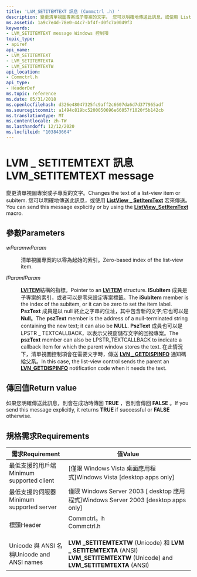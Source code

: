 ```yaml
---
title: 'LVM_SETITEMTEXT 訊息 (Commctrl .h) '
description: 變更清單視圖專案或子專案的文字。 您可以明確地傳送此訊息，或使用 ListView \_ SetItemText 宏來傳送。
ms.assetid: 1a9c7e4d-78e0-44c7-bf4f-d0fc7a0049f3
keywords:
- LVM_SETITEMTEXT message Windows 控制項
topic_type:
- apiref
api_name:
- LVM_SETITEMTEXT
- LVM_SETITEMTEXTA
- LVM_SETITEMTEXTW
api_location:
- Commctrl.h
api_type:
- HeaderDef
ms.topic: reference
ms.date: 05/31/2018
ms.openlocfilehash: d326e48047325fc9aff2c6607da6d7d377965adf
ms.sourcegitcommit: a1494c819bc5200050696e66057f1020f5b142cb
ms.translationtype: MT
ms.contentlocale: zh-TW
ms.lasthandoff: 12/12/2020
ms.locfileid: "103843664"
---
```

# <a name="lvm_setitemtext-message"></a><span data-ttu-id="5d3f3-105">LVM \_ SETITEMTEXT 訊息</span><span class="sxs-lookup"><span data-stu-id="5d3f3-105">LVM\_SETITEMTEXT message</span></span>

<span data-ttu-id="5d3f3-106">變更清單視圖專案或子專案的文字。</span><span class="sxs-lookup"><span data-stu-id="5d3f3-106">Changes the text of a list-view item or subitem.</span></span> <span data-ttu-id="5d3f3-107">您可以明確地傳送此訊息，或使用 [**ListView \_ SetItemText**](/windows/desktop/api/Commctrl/nf-commctrl-listview_setitemtext) 宏來傳送。</span><span class="sxs-lookup"><span data-stu-id="5d3f3-107">You can send this message explicitly or by using the [**ListView\_SetItemText**](/windows/desktop/api/Commctrl/nf-commctrl-listview_setitemtext) macro.</span></span>

## <a name="parameters"></a><span data-ttu-id="5d3f3-108">參數</span><span class="sxs-lookup"><span data-stu-id="5d3f3-108">Parameters</span></span>

<dl> <dt>

<span data-ttu-id="5d3f3-109">*wParam*</span><span class="sxs-lookup"><span data-stu-id="5d3f3-109">*wParam*</span></span> 
</dt> <dd>

<span data-ttu-id="5d3f3-110">清單視圖專案的以零為起始的索引。</span><span class="sxs-lookup"><span data-stu-id="5d3f3-110">Zero-based index of the list-view item.</span></span>

</dd> <dt>

<span data-ttu-id="5d3f3-111">*lParam*</span><span class="sxs-lookup"><span data-stu-id="5d3f3-111">*lParam*</span></span> 
</dt> <dd>

<span data-ttu-id="5d3f3-112">[**LVITEM**](/windows/win32/api/commctrl/ns-commctrl-lvitema)結構的指標。</span><span class="sxs-lookup"><span data-stu-id="5d3f3-112">Pointer to an [**LVITEM**](/windows/win32/api/commctrl/ns-commctrl-lvitema) structure.</span></span> <span data-ttu-id="5d3f3-113">**ISubItem** 成員是子專案的索引，或者可以是零來設定專案標籤。</span><span class="sxs-lookup"><span data-stu-id="5d3f3-113">The **iSubItem** member is the index of the subitem, or it can be zero to set the item label.</span></span> <span data-ttu-id="5d3f3-114">**PszText** 成員是以 null 終止之字串的位址，其中包含新的文字;它也可以是 **Null**。</span><span class="sxs-lookup"><span data-stu-id="5d3f3-114">The **pszText** member is the address of a null-terminated string containing the new text; it can also be **NULL**.</span></span> <span data-ttu-id="5d3f3-115">**PszText** 成員也可以是 LPSTR \_ TEXTCALLBACK，以表示父視窗儲存文字的回撥專案。</span><span class="sxs-lookup"><span data-stu-id="5d3f3-115">The **pszText** member can also be LPSTR\_TEXTCALLBACK to indicate a callback item for which the parent window stores the text.</span></span> <span data-ttu-id="5d3f3-116">在此情況下，清單視圖控制項會在需要文字時，傳送 [**LVN \_ GETDISPINFO**](lvn-getdispinfo.md) 通知碼給父系。</span><span class="sxs-lookup"><span data-stu-id="5d3f3-116">In this case, the list-view control sends the parent an [**LVN\_GETDISPINFO**](lvn-getdispinfo.md) notification code when it needs the text.</span></span>

</dd> </dl>

## <a name="return-value"></a><span data-ttu-id="5d3f3-117">傳回值</span><span class="sxs-lookup"><span data-stu-id="5d3f3-117">Return value</span></span>

<span data-ttu-id="5d3f3-118">如果您明確傳送此訊息，則會在成功時傳回 **TRUE** ，否則會傳回 **FALSE** 。</span><span class="sxs-lookup"><span data-stu-id="5d3f3-118">If you send this message explicitly, it returns **TRUE** if successful or **FALSE** otherwise.</span></span>

## <a name="requirements"></a><span data-ttu-id="5d3f3-119">規格需求</span><span class="sxs-lookup"><span data-stu-id="5d3f3-119">Requirements</span></span>



| <span data-ttu-id="5d3f3-120">需求</span><span class="sxs-lookup"><span data-stu-id="5d3f3-120">Requirement</span></span> | <span data-ttu-id="5d3f3-121">值</span><span class="sxs-lookup"><span data-stu-id="5d3f3-121">Value</span></span> |
|-------------------------------------|---------------------------------------------------------------------------------------|
| <span data-ttu-id="5d3f3-122">最低支援的用戶端</span><span class="sxs-lookup"><span data-stu-id="5d3f3-122">Minimum supported client</span></span><br/> | <span data-ttu-id="5d3f3-123">\[僅限 Windows Vista 桌面應用程式\]</span><span class="sxs-lookup"><span data-stu-id="5d3f3-123">Windows Vista \[desktop apps only\]</span></span><br/>                                        |
| <span data-ttu-id="5d3f3-124">最低支援的伺服器</span><span class="sxs-lookup"><span data-stu-id="5d3f3-124">Minimum supported server</span></span><br/> | <span data-ttu-id="5d3f3-125">僅限 Windows Server 2003 \[ desktop 應用程式\]</span><span class="sxs-lookup"><span data-stu-id="5d3f3-125">Windows Server 2003 \[desktop apps only\]</span></span><br/>                                  |
| <span data-ttu-id="5d3f3-126">標頭</span><span class="sxs-lookup"><span data-stu-id="5d3f3-126">Header</span></span><br/>                   | <dl> <span data-ttu-id="5d3f3-127"><dt>Commctrl。h</dt></span><span class="sxs-lookup"><span data-stu-id="5d3f3-127"><dt>Commctrl.h</dt></span></span> </dl> |
| <span data-ttu-id="5d3f3-128">Unicode 與 ANSI 名稱</span><span class="sxs-lookup"><span data-stu-id="5d3f3-128">Unicode and ANSI names</span></span><br/>   | <span data-ttu-id="5d3f3-129">**LVM \_SETITEMTEXTW** (Unicode) 和 **LVM \_ SETITEMTEXTA** (ANSI) </span><span class="sxs-lookup"><span data-stu-id="5d3f3-129">**LVM\_SETITEMTEXTW** (Unicode) and **LVM\_SETITEMTEXTA** (ANSI)</span></span><br/>           |



 

 





